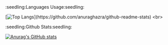 
<div>:seedling:Languages Usage:seedling:</div>
	
[![Top Langs](https://github-readme-stats.vercel.app/api/top-langs/?username=ssssssg-hub&exclude_repo=LOLEncyclopedia,)](https://github.com/anuraghazra/github-readme-stats)
<br>
<div>:seedling:Github Stats:seedling:</div>
	
[![Anurag's GitHub stats](https://github-readme-stats.vercel.app/api?username=ssssssg-hub)](https://github.com/anuraghazra/github-readme-stats)
